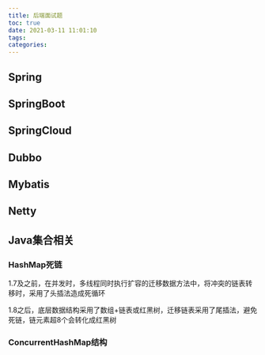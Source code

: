 ```yaml
---
title: 后端面试题
toc: true
date: 2021-03-11 11:01:10
tags:
categories:
---
```


## Spring

## SpringBoot

## SpringCloud

## Dubbo

## Mybatis

## Netty

## Java集合相关
### HashMap死链
1.7及之前，在并发时，多线程同时执行扩容的迁移数据方法中，将冲突的链表转移时，采用了头插法造成死循环

1.8之后，底层数据结构采用了数组+链表或红黑树，迁移链表采用了尾插法，避免死链，链元素超8个会转化成红黑树

### ConcurrentHashMap结构
1.7及之前:
- Segament 是一个ConcurrentHashMap内部类，底层结构与 HashMap 一致。另外Segament 继承自 ReentrantLock。Segament数组初始化后不能扩容，决定的并发度。
- 当新元素加入 ConcurrentHashMap 时，首先根据 key hash 值找到相应的 Segament。接着直接对 Segament 上锁，若获取成功，后续操作步骤如同 HashMap。由于锁的存在，Segament 内部操作都是并发安全，同时由于其他 Segament 未被占用，因此可以支持 concurrencyLevel 个线程安全的并发读写。
- size 统计问题：内部有modCount成员变量，即修改计数，每次修改删除元素都会更新它，size方法默认连续两次获取到相同的modCount，就直接返回该值，需注意该值不一定准去，如果连续三次结果都有同，会依次给segament加锁，重新计算结果

## Java相关
### 为什么说 Java 语言“编译与解释并存”？
我觉的编译有两层含义：1是Java源代码编译成字节码，2是JIT编译器，会在运行时将热点代码编译成机器码，保存下来下次直接使用。

Java 虚拟机（JVM）是运行 Java 字节码的虚拟机。JVM 有针对不同系统的特定实现（Windows，Linux，macOS），目的是使用相同的字节码，它们都会给出相同的结果。字节码和不同系统的 JVM 实现是 Java 语言“一次编译，随处可以运行”的关键所在。

在解释执行时，即.class->机器码 这一步。在这一步 JVM 类加载器首先加载字节码文件，然后通过解释器逐行解释执行，这种方式的执行速度会相对比较慢。而且，有些方法和代码块是经常需要被调用的(也就是所谓的热点代码)，所以后面引进了 JIT 编译器，而 JIT 属于运行时编译。当 JIT 编译器完成第一次编译后，其会将字节码对应的机器码保存下来，下次可以直接使用。而我们知道，机器码的运行效率肯定是高于 Java 解释器的。

HotSpot 采用了惰性评估(Lazy Evaluation)的做法，根据二八定律，消耗大部分系统资源的只有那一小部分的代码（热点代码），而这也就是 JIT 所需要编译的部分。JVM 会根据代码每次被执行的情况收集信息并相应地做出一些优化，因此执行的次数越多，它的速度就越快。JDK 9 引入了一种新的编译模式 AOT(Ahead of Time Compilation)，它是直接将字节码编译成机器码，这样就避免了 JIT 预热等各方面的开销。JDK 支持分层编译和 AOT 协作使用。但是 ，AOT 编译器的编译质量是肯定比不上 JIT 编译器的。

### 字符型常量和字符串常量的区别?
形式上: 字符常量是单引号引起的一个字符; 字符串常量是双引号引起的 0 个或若干个字符
含义上: 字符常量相当于一个整型值( ASCII 值),可以参加表达式运算; 字符串常量代表一个地址值(该字符串在内存中存放位置)
占内存大小： 字符常量只占 2 个字节; 字符串常量占若干个字节 (注意： char 在 Java 中占两个字节),

### == 和 equals() 和 hashCode()
- 对于基本类型来说，没有equals方法，只能用==， 比较的是值
- 对于引用类型来说，==比较的是引用地址， equals默认情况下，比较的也是引用地址。但是我们可以重写equals方法，来达到比较值的目的。 
- 重写equals方法，一定要重写hashcode方法，使两个对象equals返回true时，他们的hashCode相同。 否则会导致使用hash算法的集合出问题。
- 如果两个变量equals返回true, 那么两个变量的hashcode一定相同。 两个变量的hashcode相同，equals方法不一定返回true

hashCode()的作用: 获取哈希码，也称为散列码；它实际上是返回一个 int 整数。这个哈希码的作用是确定该对象在哈希表中的索引位置，可以快速找到所需要的对象。hashCode()定义在 JDK 的 Object 类中，这就意味着 Java 中的任何类都包含有 hashCode() 函数。另外需要注意的是： Object 的 hashcode 方法是本地方法，也就是用 c 语言或 c++ 实现的，该方法通常用来将对象的 内存地址 转换为整数之后返回。

### 如何解决hash冲突
hash冲突，又称hash碰撞，指的就是key的hashcode相同

1. 链地址法：它的基本思想是将冲突的实体链成一个单向链表，再将其头节点放入通过hashcode定位的哈希表的相应位置，适用于经常添加和删除的场景
2. 开放定址法：将key通过hash函数运算后，将值再次hash探测空地址，该hash函数中会有一个变量变化，根据该变量不同，又分为线性探测、二次方探测、随机探测
3. 再哈希法：准备多个hash函数，冲突时依次hash直到不冲突，元素不会聚集，但会增加计算时间
4. 将哈希表分为基础表和益出表，凡是发生冲突的放入溢出表

### final 在 java 中有什么作用？
final作为Java中的关键字可以用于三个地方：用于修饰类、类属性和类方法。

- 修饰类：表示该类不能被继承；
- 修饰方法：表示方法不能被重写；
- 修饰变量：表示变量只能一次赋值以后值不能被修改，但是这里的"不能够被改变"对于不同的数据类型是有不同的含义的。当final修饰的是一个基本数据类型数据时, 这个数据的值在初始化后将不能被改变。当final修饰的是一个引用类型数据时, 也就是修饰一个对象时, 引用在初始化后将永远指向一个内存地址, 不可修改. 但是该内存地址中保存的对象信息, 是可以进行修改的。

### Math.round(-1.5) 等于多少？
round:返回四舍五入，负.5小数返回较大整数，如-1.5返回-1。
ceil:返回小数所在两整数间的较大值，如-1.5返回-1。
floor:返回小数所在两整数间的较小值，如-1.5返回-2。

### 为什么要使用克隆和如何实现对象克隆？
想对一个对象进行处理，又想保存原对象的数据时，可以用克隆
Object 的 clone() 方法是浅拷贝，即如果类中属性有自定义引用类型，只拷贝引用，不拷贝引用指向的对象。

要实现深克隆，有两种方法：
1. 实现 Cloneable 接口，如果包含引用类型，其也要实现Cloneable接口，分别重写 clone() 方法，写代码实现克隆
2. 实现Serializable 接口，写方法序列化this，再读出来


## 问题排查
### java进程 cpu100%问题排查
- 可能死循环，可能业务代码，也可能是HashMap，查看堆栈，发现程序都卡在了HashMap.get()这个方法上了，重启程序后问题消失。但是过段时间又会来
- 可能内存不够导致gc线程一直在运行回收

排查java cpu100%的问题，大致步骤是固定的，首先找到占用cpu的进程，如果是java进程，则继续查看是哪个线程占用cpu，然后根据线程id从线程栈中找到对应线程栈，到这里，问题基本也就解决了。
1. top找到进程
2. jstack导出进程的线程栈，如果都是gc线程，表示内存不够用了，要进行内存回收，但是对象都在用，内存不能回收不了，导致一直gc
3. jmap导出堆内存，只导出live对象，用jvisualVM查看快照，按照大小排序，找出占用内存最大的类别，居然是字节数组，再定位代码


## 参考资料
> - []()
> - []()
